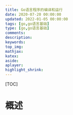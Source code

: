 ```yaml
---
title: Go语言程序的编译和运行
date: 2020-07-20 00:00:00
updated: 2022-01-05 00:00:00
tags: [go,go语言基础]
type: [go,go语言基础]
comments:  
description:  
keywords:  
top_img:
mathjax:
katex:
aside:
aplayer:
highlight_shrink:
---
```


[TOC]

# 概述